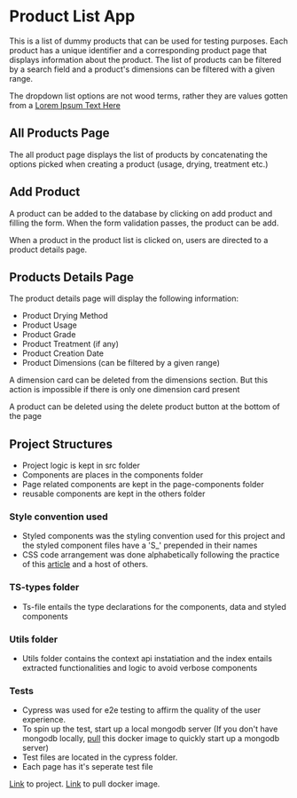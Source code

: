 # Product List App

This is a list of dummy products that can be used for testing purposes. Each product has a unique identifier and a corresponding product page that displays information about the product. The list of products can be filtered by a search field and a product's dimensions can be filtered with a given range.

The dropdown list options are not wood terms, rather they are values gotten from a [Lorem Ipsum Text Here](https:https://loremipsum.io/)

## All Products Page

The all product page displays the list of products by concatenating the options picked when creating a product (usage, drying, treatment etc.)

## Add Product

A product can be added to the database by clicking on add product and filling the form. When the form validation passes, the product can be add.

When a product in the product list is clicked on, users are directed to a product details page.

## Products Details Page

The product details page will display the following information:

- Product Drying Method
- Product Usage
- Product Grade
- Product Treatment (if any)
- Product Creation Date
- Product Dimensions (can be filtered by a given range)

A dimension card can be deleted from the dimensions section. But this action is impossible if there is only one dimension card present

A product can be deleted using the delete product button at the bottom of the page

## Project Structures

- Project logic is kept in src folder
- Components are places in the components folder
- Page related components are kept in the page-components folder
- reusable components are kept in the others folder

### Style convention used

- Styled components was the styling convention used for this project and the styled component files have a 'S\_' prepended in their names
- CSS code arrangement was done alphabetically following the practice of this [article](https://ericwbailey.website/published/organize-your-css-declarations-alphabetically/) and a host of others.

### TS-types folder

- Ts-file entails the type declarations for the components, data and styled components

### Utils folder

- Utils folder contains the context api instatiation and the index entails extracted functionalities and logic to avoid verbose components

### Tests

- Cypress was used for e2e testing to affirm the quality of the user experience.
- To spin up the test, start up a local mongodb server (If you don't have mongodb locally, [pull](https://hub.docker.com/mongo) this docker image to quickly start up a mongodb server)
- Test files are located in the cypress folder.
- Each page has it's seperate test file

[Link](https://timberub-task.vercel.app) to project.
[Link](https://hub.docker.com/repository/docker/ibraheemsulay/timberhub) to pull docker image.
